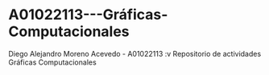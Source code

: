 # A01022113---Gráficas-Computacionales
Diego Alejandro Moreno Acevedo - A01022113
:v
Repositorio de actividades Gráficas Computacionales
